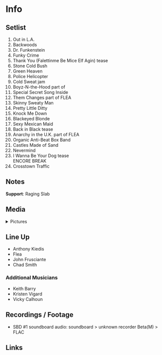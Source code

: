 # Info

## Setlist

1. Out in L.A.
2. Backwoods
3. Dr. Funkenstein
4. Funky Crime
5. Thank You (Falettinme Be Mice Elf Agin) tease
6. Stone Cold Bush
7. Green Heaven
8. Police Helicopter
9. Cold Sweat jam
10. Boyz-N-the-Hood part of
11. Special Secret Song Inside
12. Them Changes part of FLEA
13. Skinny Sweaty Man
14. Pretty Little Ditty
15. Knock Me Down
16. Blackeyed Blonde
17. Sexy Mexican Maid
18. Back in Black tease
19. Anarchy in the U.K. part of FLEA
20. Organic Anti-Beat Box Band
21. Castles Made of Sand
22. Nevermind
23. I Wanna Be Your Dog tease
<br> ENCORE BREAK
24. Crosstown Traffic

## Notes

**Support**: Raging Slab

## Media 

<details>
  <summary>Pictures</summary>
  <!--<img alt="Setlist" title="Setlist" src="_.jpg" height="200" />
  <img alt="Flyer" title="Flyer" src="_.jpg" height="200" />
  <img alt="Clipper" title="Clipper" src="_.jpg" height="200" />
  <img alt="Ticket" title="Ticket" src="_.jpg" height="200" />
  -->
</details>

## Line Up

* Anthony Kiedis
* Flea
* John Frusciante
* Chad Smith

### Additional Musicians

* Keith Barry  
* Kristen Vigard  
* Vicky Calhoun

## Recordings / Footage

* SBD #1 soundboard audio:  soundboard > unknown recorder Beta(M) > FLAC

## Links